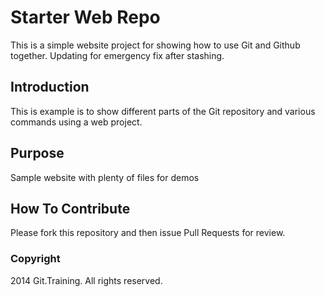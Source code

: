 # Starter Web Repo

This is a simple website project for showing how to use Git and Github together. Updating for emergency fix after stashing.

## Introduction

This is example is to show different parts of the Git repository and various commands using a web project.

## Purpose

Sample website with plenty of files for demos

## How To Contribute

Please fork this repository and then issue Pull Requests for review.

### Copyright

2014 Git.Training. All rights reserved.
